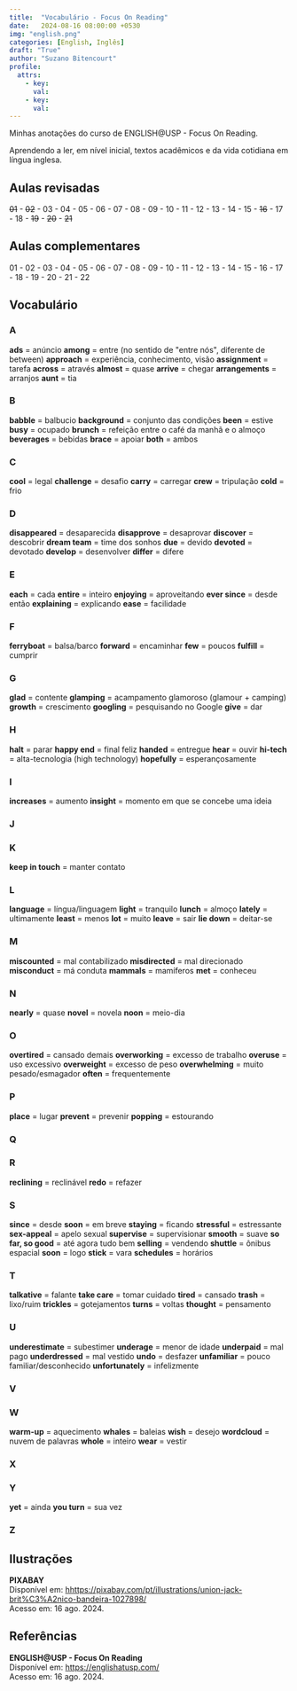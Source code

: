```yaml
---
title:  "Vocabulário - Focus On Reading"
date:   2024-08-16 08:00:00 +0530
img: "english.png"
categories: [English, Inglês]
draft: "True"
author: "Suzano Bitencourt"
profile:
  attrs:
    - key: 
      val: 
    - key: 
      val: 
---
```


Minhas anotações do curso de ENGLISH@USP - Focus On Reading.

<!--more-->

Aprendendo a ler, em nível inicial, textos acadêmicos e da vida cotidiana em língua inglesa.

## Aulas revisadas

~~01~~ - ~~02~~ - 03 - 04 - 05 - 06 - 07 - 08 - 09 - 10 - 11 - 12 - 13 - 14 - 15 - ~~16~~ - 17 - 18 - ~~19~~ - ~~20~~ - ~~21~~

## Aulas complementares

01 - 02 - 03 - 04 - 05 - 06 - 07 - 08 - 09 - 10 - 11 - 12 - 13 - 14 - 15 - 16 - 17 - 18 - 19 - 20 - 21 - 22

## Vocabulário

### A

**ads** = anúncio
**among** = entre (no sentido de "entre nós", diferente de between)
**approach** = experiência, conhecimento, visão
**assignment** = tarefa
**across** = através
**almost** = quase
**arrive** = chegar
**arrangements** = arranjos
**aunt** = tia

### B

**babble** = balbucio
**background** = conjunto das condições
**been** = estive
**busy** = ocupado
**brunch** = refeição entre o café da manhã e o almoço
**beverages** = bebidas
**brace** = apoiar
**both** = ambos

### C

**cool** = legal
**challenge** = desafio
**carry** = carregar
**crew** = tripulação
**cold** = frio

### D

**disappeared** = desaparecida
**disapprove** = desaprovar
**discover** = descobrir
**dream team** = time dos sonhos
**due** = devido
**devoted** = devotado
**develop** = desenvolver
**differ** = difere

### E

**each** =  cada
**entire** = inteiro
**enjoying** = aproveitando
**ever since** = desde então
**explaining** = explicando
**ease** = facilidade

### F

**ferryboat** = balsa/barco
**forward** = encaminhar
**few** = poucos
**fulfill** = cumprir

### G

**glad** = contente
**glamping** = acampamento glamoroso (glamour + camping)
**growth** = crescimento
**googling** = pesquisando no Google
**give** = dar

### H

**halt** = parar
**happy end** = final feliz
**handed** = entregue
**hear** = ouvir
**hi-tech** = alta-tecnologia (high technology)
**hopefully** = esperançosamente

### I

**increases** = aumento
**insight** = momento em que se concebe uma ideia

### J

### K

**keep in touch** = manter contato

### L

**language** = língua/linguagem
**light** = tranquilo
**lunch** = almoço
**lately** = ultimamente
**least** = menos
**lot** = muito
**leave** = sair
**lie down** = deitar-se

### M

**miscounted** =  mal contabilizado
**misdirected** = mal direcionado
**misconduct** = má conduta
**mammals** = mamíferos
**met** = conheceu

### N

**nearly** = quase
**novel** = novela
**noon** = meio-dia

### O

**overtired** = cansado demais
**overworking** = excesso de trabalho
**overuse** =  uso excessivo
**overweight** =  excesso de peso
**overwhelming** = muito pesado/esmagador
**often** = frequentemente

### P

**place** = lugar
**prevent** = prevenir
**popping** = estourando

### Q

### R

**reclining** = reclinável
**redo** = refazer

### S

**since** = desde
**soon** = em breve
**staying** = ficando
**stressful** = estressante
**sex-appeal** = apelo sexual
**supervise** = supervisionar
**smooth** = suave
**so far, so good** = até agora tudo bem
**selling** = vendendo
**shuttle** = ônibus espacial
**soon** = logo
**stick** = vara
**schedules** = horários

### T

**talkative** = falante
**take care** = tomar cuidado
**tired** = cansado
**trash** = lixo/ruim
**trickles** = gotejamentos
**turns** = voltas
**thought** = pensamento

### U

**underestimate** =  subestimer
**underage** = menor de idade
**underpaid** = mal pago
**underdressed** = mal vestido
**undo** = desfazer
**unfamiliar** = pouco familiar/desconhecido
**unfortunately** =  infelizmente

### V

### W

**warm-up** = aquecimento
**whales** = baleias
**wish** = desejo
**wordcloud** = nuvem de palavras
**whole** = inteiro
**wear** = vestir

### X

### Y

**yet** = ainda
**you turn** = sua vez

### Z

## Ilustrações

**PIXABAY**  
Disponível em: <hhttps://pixabay.com/pt/illustrations/union-jack-brit%C3%A2nico-bandeira-1027898/>  
Acesso em: 16 ago. 2024.

## Referências

**ENGLISH@USP - Focus On Reading**  
Disponível em: <https://englishatusp.com/>  
Acesso em: 16 ago. 2024.
